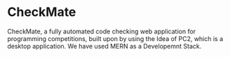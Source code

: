# CheckMate
CheckMate, a fully automated code checking web application for programming competitions, built upon by using the Idea of PC2, which is a desktop application.
We have used MERN as a Developemnt Stack.
